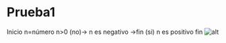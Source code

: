 # Prueba1
Inicio
n=número
n>0 (no)-> n es negativo ->fin
(si)
n es positivo
fin
![alt](http://2.1m.yt/6an2RRK.jpg)